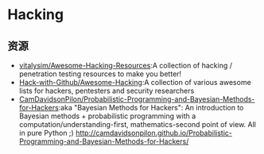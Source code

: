# Hacking


## 资源

* [vitalysim/Awesome-Hacking-Resources](https://github.com/vitalysim/Awesome-Hacking-Resources):A collection of hacking / penetration testing resources to make you better!
* [Hack-with-Github/Awesome-Hacking](https://github.com/Hack-with-Github/Awesome-Hacking):A collection of various awesome lists for hackers, pentesters and security researchers
* [CamDavidsonPilon/Probabilistic-Programming-and-Bayesian-Methods-for-Hackers](https://github.com/CamDavidsonPilon/Probabilistic-Programming-and-Bayesian-Methods-for-Hackers):aka "Bayesian Methods for Hackers": An introduction to Bayesian methods + probabilistic programming with a computation/understanding-first, mathematics-second point of view. All in pure Python ;) http://camdavidsonpilon.github.io/Probabilistic-Programming-and-Bayesian-Methods-for-Hackers/
